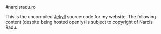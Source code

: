 #narcisradu.ro

This is the uncompiled [Jekyll](https://github.com/mojombo/jekyll) source code for my website.
The following content (despite being hosted openly) is subject to copyright of Narcis Radu.